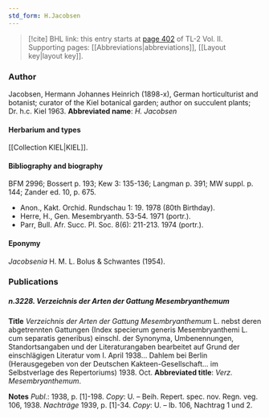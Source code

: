 ```yaml
---
std_form: H.Jacobsen
---
```


> [!cite] BHL link: this entry starts at [page 402](https://www.biodiversitylibrary.org/page/33068644) of TL-2 Vol. II.
> Supporting pages: [[Abbreviations|abbreviations]], [[Layout key|layout key]].

### Author

Jacobsen, Hermann Johannes Heinrich (1898-x), German horticulturist and botanist; curator of the Kiel botanical garden; author on succulent plants; Dr. h.c. Kiel 1963. 
**Abbreviated name**: *H. Jacobsen*

#### Herbarium and types

[[Collection KIEL|KIEL]].

#### Bibliography and biography

BFM 2996; Bossert p. 193; Kew 3: 135-136; Langman p. 391; MW suppl. p. 144; Zander ed. 10, p. 675.
- Anon., Kakt. Orchid. Rundschau 1: 19. 1978 (80th Birthday).
- Herre, H., Gen. Mesembryanth. 53-54. 1971 (portr.).
- Parr, Bull. Afr. Succ. Pl. Soc. 8(6): 211-213. 1974 (portr.).

#### Eponymy

*Jacobsenia* H. M. L. Bolus & Schwantes (1954).

### Publications

##### n.3228. Verzeichnis der Arten der Gattung Mesembryanthemum

**Title**
*Verzeichnis der Arten der Gattung Mesembryanthemum* L. nebst deren abgetrennten Gattungen (Index specierum generis Mesembryanthemi L. cum separatis generibus) einschl. der Synonyma, Umbenennungen, Standortsangaben und der Literaturangaben bearbeitet auf Grund der einschlägigen Literatur vom I. April 1938... Dahlem bei Berlin (Herausgegeben von der Deutschen Kakteen-Gesellschaft... im Selbstverlage des Repertoriums) 1938. Oct.
**Abbreviated title**: *Verz. Mesembryanthemum*.

**Notes**
*Publ*.: 1938, p. \[1\]-198. *Copy*: U. – Beih. Repert. spec. nov. Regn. veg. 106, 1938.
*Nachträge* 1939, p. \[1\]-34. *Copy*: U. – lb. 106, Nachtrag 1 und 2.

